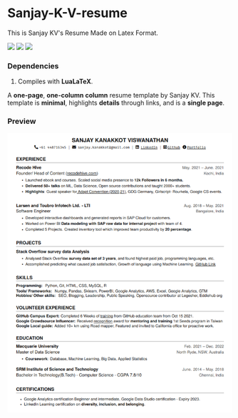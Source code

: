 # Sanjay-K-V-resume
This is Sanjay KV's Resume Made on Latex Format.

<img src="	https://img.shields.io/github/license/sanjay-kv/resume"> <img src="https://img.shields.io/github/last-commit/sanjay-kv/resume"> <img src="https://img.shields.io/github/languages/code-size/sanjay-kv/resume">

### Dependencies
1. Compiles with **LuaLaTeX**.

A **one-page**, **one-column column** resume template by Sanjay KV. This template is **minimal**, highlights **details** through links, and is a **single page**.

### Preview
![alt text](https://raw.githubusercontent.com/sanjay-kv/Sanjay-K-V-resume/main/Sanjay%20K%20V%20Resume%20Sample.png)



